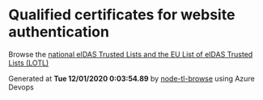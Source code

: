 # Qualified certificates for website authentication 
 Browse the [national eIDAS Trusted Lists and the EU List of eIDAS Trusted Lists (LOTL)](https://webgate.ec.europa.eu/tl-browser/#/) 
 
 
Generated at **Tue 12/01/2020  0:03:54.89** by [node-tl-browse](https://github.com/ymedlop/node-tl-browser) using Azure Devops 
